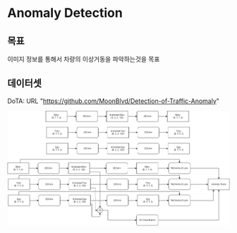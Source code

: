 # Anomaly Detection
## 목표
이미지 정보를 통해서 차량의 이상거동을 파악하는것을 목표
## 데이터셋
DoTA: URL "https://github.com/MoonBlvd/Detection-of-Traffic-Anomaly"

![Alt text](image/Recurrence_base_model.png)
